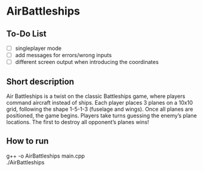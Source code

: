 # AirBattleships

## To-Do List

- [ ] singleplayer mode
- [ ] add messages for errors/wrong inputs
- [ ] different screen output when introducing the coordinates

## Short description

  Air Battleships is a twist on the classic Battleships game, where players command aircraft instead of ships. Each player places 3 planes on a 10x10 grid, following the shape 1-5-1-3 (fuselage and wings).
Once all planes are positioned, the game begins. Players take turns guessing the enemy’s plane locations. The first to destroy all opponent’s planes wins!

## How to run
g++ -o AirBattleships main.cpp <br>
./AirBattleships

